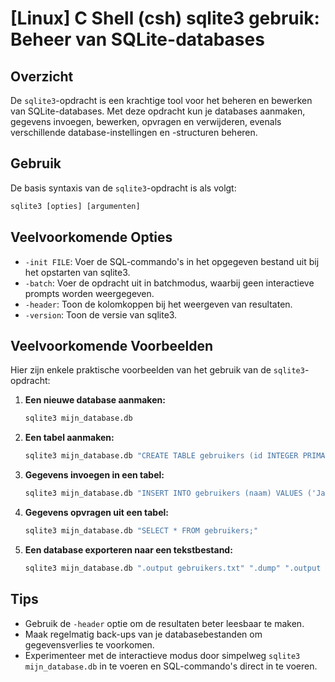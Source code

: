# [Linux] C Shell (csh) sqlite3 gebruik: Beheer van SQLite-databases

## Overzicht
De `sqlite3`-opdracht is een krachtige tool voor het beheren en bewerken van SQLite-databases. Met deze opdracht kun je databases aanmaken, gegevens invoegen, bewerken, opvragen en verwijderen, evenals verschillende database-instellingen en -structuren beheren.

## Gebruik
De basis syntaxis van de `sqlite3`-opdracht is als volgt:

```csh
sqlite3 [opties] [argumenten]
```

## Veelvoorkomende Opties
- `-init FILE`: Voer de SQL-commando's in het opgegeven bestand uit bij het opstarten van sqlite3.
- `-batch`: Voer de opdracht uit in batchmodus, waarbij geen interactieve prompts worden weergegeven.
- `-header`: Toon de kolomkoppen bij het weergeven van resultaten.
- `-version`: Toon de versie van sqlite3.

## Veelvoorkomende Voorbeelden
Hier zijn enkele praktische voorbeelden van het gebruik van de `sqlite3`-opdracht:

1. **Een nieuwe database aanmaken:**
   ```csh
   sqlite3 mijn_database.db
   ```

2. **Een tabel aanmaken:**
   ```csh
   sqlite3 mijn_database.db "CREATE TABLE gebruikers (id INTEGER PRIMARY KEY, naam TEXT);"
   ```

3. **Gegevens invoegen in een tabel:**
   ```csh
   sqlite3 mijn_database.db "INSERT INTO gebruikers (naam) VALUES ('Jan');"
   ```

4. **Gegevens opvragen uit een tabel:**
   ```csh
   sqlite3 mijn_database.db "SELECT * FROM gebruikers;"
   ```

5. **Een database exporteren naar een tekstbestand:**
   ```csh
   sqlite3 mijn_database.db ".output gebruikers.txt" ".dump" ".output stdout"
   ```

## Tips
- Gebruik de `-header` optie om de resultaten beter leesbaar te maken.
- Maak regelmatig back-ups van je databasebestanden om gegevensverlies te voorkomen.
- Experimenteer met de interactieve modus door simpelweg `sqlite3 mijn_database.db` in te voeren en SQL-commando's direct in te voeren.